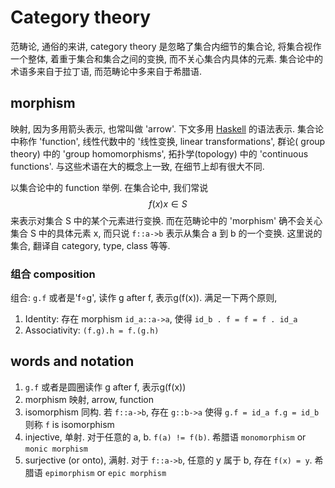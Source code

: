 # Category theory

范畴论, 通俗的来讲, category theory 是忽略了集合内细节的集合论, 将集合视作一个整体, 着重于集合和集合之间的变换, 而不关心集合内具体的元素. 集合论中的术语多来自于拉丁语, 而范畴论中多来自于希腊语.

## morphism
映射, 因为多用箭头表示, 也常叫做 'arrow'. 下文多用 [Haskell](https://www.haskell.org) 的语法表示.
集合论中称作 'function', 线性代数中的 '线性变换, linear transformations', 群论( group theory) 中的 'group homomorphisms', 拓扑学(topology) 中的 'continuous functions'. 与这些术语在大的概念上一致, 在细节上却有很大不同.

以集合论中的 function 举例. 在集合论中, 我们常说 $$f(x) x\in S $$ 来表示对集合 S 中的某个元素进行变换. 而在范畴论中的 'morphism' 确不会关心集合 S 中的具体元素 x, 而只说 `f::a->b` 表示从集合 a 到 b 的一个变换. 这里说的集合, 翻译自 category, type, class 等等.

### 组合 composition
组合: `g.f` 或者是'f∘g', 读作 g after f, 表示g(f(x)). 满足一下两个原则, 
1. Identity: 存在 morphism `id_a::a->a`, 使得 `id_b . f = f = f . id_a`
2. Associativity: `(f.g).h = f.(g.h)`


## words and notation
1. `g.f` 或者是圆圈读作 g after f, 表示g(f(x))
2. morphism 映射, arrow, function
3. isomorphism 同构. 若 `f::a->b`, 存在 `g::b->a` 使得 `g.f = id_a f.g = id_b` 则称 `f` is isomorphism
4. injective, 单射. 对于任意的 a, b. `f(a) != f(b)`. 希腊语 `monomorphism` or `monic morphism`
5. surjective (or onto), 满射. 对于 `f::a->b`, 任意的 y 属于 b, 存在 `f(x) = y`. 希腊语 `epimorphism` or `epic morphism`




